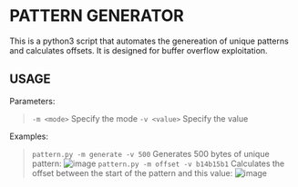 # PATTERN GENERATOR

This is a python3 script that automates the genereation of unique patterns and calculates offsets. It is designed for buffer overflow exploitation.

## USAGE

Parameters:

> `-m <mode>` Specify the mode
> `-v <value>` Specify the value

Examples:

> `pattern.py -m generate -v 500` Generates 500 bytes of unique pattern:
![image](https://github.com/user-attachments/assets/fdb0f582-98b2-4f44-a746-007af4557657)
> `pattern.py -m offset -v b14b15b1` Calculates the offset between the start of the pattern and this value:
![image](https://github.com/user-attachments/assets/cbe182a9-421b-474f-80aa-c3ede6bdf868)